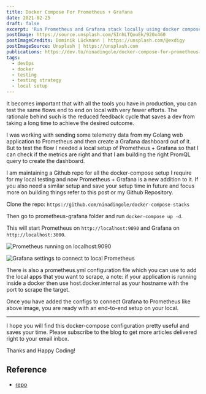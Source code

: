 ```yaml
---
title: Docker Compose For Prometheus + Grafana
date: 2021-02-25
draft: false
excerpt: 'Run Prometheus and Grafana stack locally using docker compose'
postImage: https://source.unsplash.com/SInhLTQouEk/920x460
postImageCredits: Dominik Lückmann | https://unsplash.com/@exdigy
postImageSource: Unsplash | https://unsplash.com
publications: https://dev.to/ninadingole/docker-compose-for-prometheus-grafana-3gie
tags:
  - devOps
  - docker
  - testing
  - testing strategy
  - local setup
---
```


It becomes important that with all the tools you have in production, you can test the same flows end to end on local with very fewer efforts. The rationale behind such is the reduced feedback cycle that saves a dev from taking a long time to achieve the desired outcome.

I was working with sending some telemetry data from my Golang web application to Prometheus and then create a Grafana dashboard out of it. But to test the flow I needed a local setup of Prometheus + Grafana so that I can check if the metrics are right and that I am building the right PromQL query to create the dashboard.

I am maintaining a Github repo for all the docker-compose setup I require for my local testing and now Prometheus + Grafana is a new addition to it. If you also need a similar setup and save your setup time in future and focus more on building things refer to this post or my Github Repository.

Clone the repo: `https://github.com/ninadingole/docker-compose-stacks`

Then go to prometheus-grafana folder and run `docker-compose up -d`.

This will start Prometheus on `http://localhost:9090` and Grafana on `http://localhost:3000`.

![Prometheus running on localhost:9090](/images/prometheus-grafana-docker-compose/scrnli_25_02_2021_18-05-25.png)

![Grafana settings to connect to local Prometheus](/images/prometheus-grafana-docker-compose/scrnli_25_02_2021_18-04-30.png)

There is also a prometheus.yml configuration file which you can use to add the local apps that you want to scrape, a note: if your application is running inside a docker then use host.docker.internal as your hostname with the port to scrape the target.

Once you have added the configs to connect Grafana to Prometheus like above image, you are ready with an end-to-end setup on your local.

---

I hope you will find this docker-compose configuration pretty useful and saves your time. Please subscribe to the blog to get more articles delivered right to your email inbox.

Thanks and Happy Coding!

## Reference

- [repo](https://github.com/ninadingole/docker-compose-stacks)
